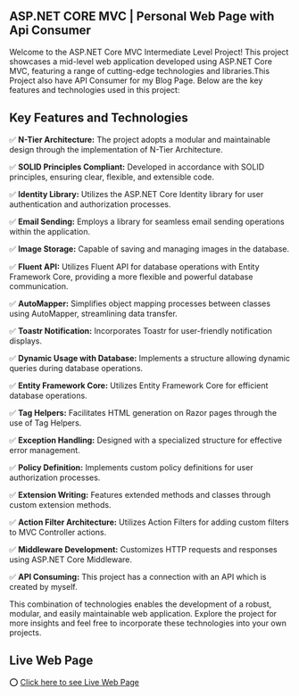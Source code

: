 ## ASP.NET CORE MVC | Personal Web Page with Api Consumer

Welcome to the ASP.NET Core MVC Intermediate Level Project! This project showcases a mid-level web application developed using ASP.NET Core MVC, featuring a range of cutting-edge technologies and libraries.This Project also have API Consumer for my Blog Page. Below are the key features and technologies used in this project:

## Key Features and Technologies

✅ **N-Tier Architecture:** The project adopts a modular and maintainable design through the implementation of N-Tier Architecture.

✅ **SOLID Principles Compliant:** Developed in accordance with SOLID principles, ensuring clear, flexible, and extensible code.

✅ **Identity Library:** Utilizes the ASP.NET Core Identity library for user authentication and authorization processes.

✅ **Email Sending:** Employs a library for seamless email sending operations within the application.

✅ **Image Storage:** Capable of saving and managing images in the database.

✅ **Fluent API:** Utilizes Fluent API for database operations with Entity Framework Core, providing a more flexible and powerful database communication.

✅ **AutoMapper:** Simplifies object mapping processes between classes using AutoMapper, streamlining data transfer.

✅ **Toastr Notification:** Incorporates Toastr for user-friendly notification displays.

✅ **Dynamic Usage with Database:** Implements a structure allowing dynamic queries during database operations.

✅ **Entity Framework Core:** Utilizes Entity Framework Core for efficient database operations.

✅ **Tag Helpers:** Facilitates HTML generation on Razor pages through the use of Tag Helpers.

✅ **Exception Handling:** Designed with a specialized structure for effective error management.

✅ **Policy Definition:** Implements custom policy definitions for user authorization processes.

✅ **Extension Writing:** Features extended methods and classes through custom extension methods.

✅ **Action Filter Architecture:** Utilizes Action Filters for adding custom filters to MVC Controller actions.

✅ **Middleware Development:** Customizes HTTP requests and responses using ASP.NET Core Middleware.

✅ **API Consuming:** This project has a connection with an API which is created by myself.

This combination of technologies enables the development of a robust, modular, and easily maintainable web application. Explore the project for more insights and feel free to incorporate these technologies into your own projects.

## Live Web Page

 ⭕ [Click here to see Live Web Page]([https://www.hasandivarci.com](https://www.hasandivarci.com/BlogApiUi)https://www.hasandivarci.com/BlogApiUi) 
 
